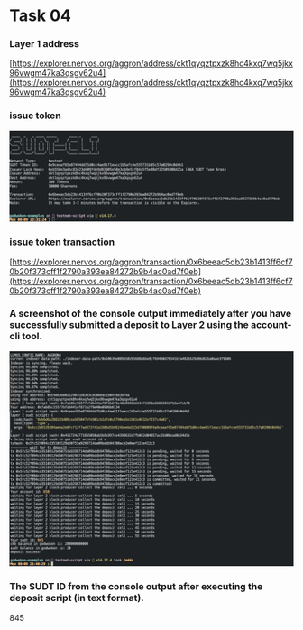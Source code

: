 # Task 04

### Layer 1 address
[https://explorer.nervos.org/aggron/address/ckt1qyqztpxzk8hc4kxq7wq5jkx96vwgm47ka3qsgv62u4](https://explorer.nervos.org/aggron/address/ckt1qyqztpxzk8hc4kxq7wq5jkx96vwgm47ka3qsgv62u4)

### issue token

<img src='issue_token.jpeg'/>

### issue token transaction

[https://explorer.nervos.org/aggron/transaction/0x6beeac5db23b1413ff6cf70b20f373cff1f2790a393ea84272b9b4ac0ad7f0eb](https://explorer.nervos.org/aggron/transaction/0x6beeac5db23b1413ff6cf70b20f373cff1f2790a393ea84272b9b4ac0ad7f0eb)


### A screenshot of the console output immediately after you have successfully submitted a deposit to Layer 2 using the account-cli tool.

<img src='to_layer2.jpeg'/>

### The SUDT ID from the console output after executing the deposit script (in text format).

845

